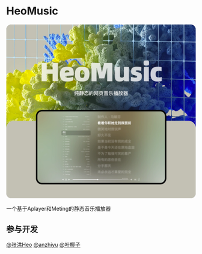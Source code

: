# HeoMusic

![](/img/cover.webp)

一个基于Aplayer和Meting的静态音乐播放器

## 参与开发

[@张洪Heo](https://github.com/zhheo)
[@anzhiyu](https://github.com/anzhiyu-c)
[@叶椰子](https://blog.yeooe.cn/)